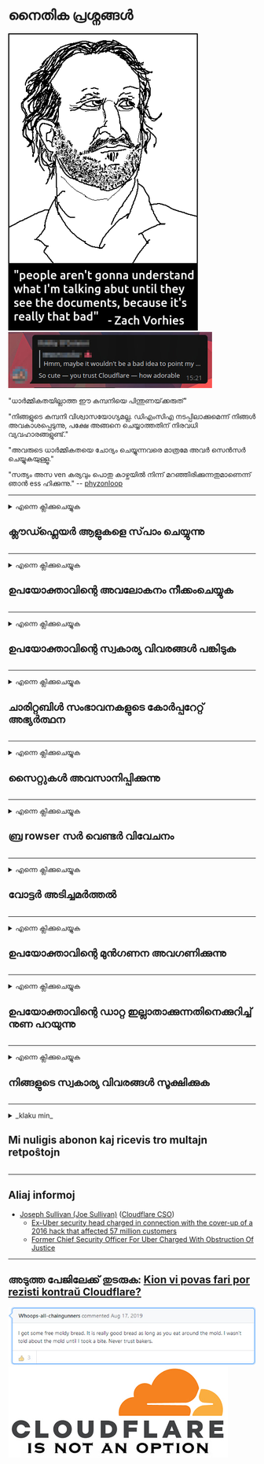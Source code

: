 # നൈതിക പ്രശ്നങ്ങൾ

![](../image/itsreallythatbad.jpg)
![](../image/telegram/c81238387627b4bfd3dcd60f56d41626.jpg)

"ധാർമ്മികതയില്ലാത്ത ഈ കമ്പനിയെ പിന്തുണയ്‌ക്കരുത്"

"നിങ്ങളുടെ കമ്പനി വിശ്വാസയോഗ്യമല്ല. ഡി‌എം‌സി‌എ നടപ്പിലാക്കുമെന്ന് നിങ്ങൾ അവകാശപ്പെടുന്നു, പക്ഷേ അങ്ങനെ ചെയ്യാത്തതിന് നിരവധി വ്യവഹാരങ്ങളുണ്ട്."

"അവരുടെ ധാർമ്മികതയെ ചോദ്യം ചെയ്യുന്നവരെ മാത്രമേ അവർ സെൻസർ ചെയ്യുകയുള്ളൂ."

"സത്യം അസ ven കര്യവും പൊതു കാഴ്ചയിൽ നിന്ന് മറഞ്ഞിരിക്കുന്നതുമാണെന്ന് ഞാൻ ess ഹിക്കുന്നു."  -- [phyzonloop](https://twitter.com/phyzonloop)


---


<details>
<summary>എന്നെ ക്ലിക്കുചെയ്യുക

## ക്ലൗഡ്ഫ്ലെയർ ആളുകളെ സ്‌പാം ചെയ്യുന്നു
</summary>


ക്ലൗഡ്ഫ്ലെയർ അല്ലാത്ത ഉപയോക്താക്കൾക്ക് സ്പാം ഇമെയിലുകൾ അയയ്ക്കുന്നു.

- തിരഞ്ഞെടുത്ത വരിക്കാർക്ക് ഇമെയിലുകൾ മാത്രം അയയ്‌ക്കുക
- ഉപയോക്താവ് "നിർത്തുക" എന്ന് പറയുമ്പോൾ, ഇമെയിൽ അയയ്ക്കുന്നത് നിർത്തുക

ഇത് വളരെ ലളിതമാണ്. എന്നാൽ ക്ലൗഡ്ഫ്ലെയർ അത് കാര്യമാക്കുന്നില്ല.
അവരുടെ സേവനം ഉപയോഗിക്കുന്നതിലൂടെ എല്ലാ സ്‌പാമർമാരെയും ആക്രമണകാരികളെയും തടയാൻ കഴിയുമെന്ന് ക്ലൗഡ്ഫ്ലെയർ പറഞ്ഞു.
ക്ലൗഡ്ഫ്ലെയർ സജീവമാക്കാതെ നമുക്ക് എങ്ങനെ ക്ലൗഡ്ഫ്ലെയർ നിർത്താനാകും?


| 🖼 | 🖼 |
| --- | --- |
| ![](../image/cfspam01.jpg) | ![](../image/cfspam03.jpg) |
| ![](../image/cfspam02.jpg) | ![](../image/cfspambrittany.jpg)<br>![](../image/cfspamtwtr.jpg) |

</details>

---

<details>
<summary>എന്നെ ക്ലിക്കുചെയ്യുക

## ഉപയോക്താവിന്റെ അവലോകനം നീക്കംചെയ്യുക
</summary>


ക്ലൗഡ്ഫ്ലെയർ സെൻസർ നെഗറ്റീവ് അവലോകനങ്ങൾ.
നിങ്ങൾ ട്വിറ്ററിൽ ആന്റി-ക്ല oud ഡ്ഫ്ലെയർ വാചകം പോസ്റ്റുചെയ്യുകയാണെങ്കിൽ, ക്ല oud ഡ്ഫ്ലെയർ ജീവനക്കാരനിൽ നിന്ന് "ഇല്ല, ഇത് അല്ല" എന്ന സന്ദേശം ഉപയോഗിച്ച് മറുപടി ലഭിക്കാൻ നിങ്ങൾക്ക് അവസരമുണ്ട്.
ഏതെങ്കിലും അവലോകന സൈറ്റിൽ നിങ്ങൾ ഒരു നെഗറ്റീവ് അവലോകനം പോസ്റ്റുചെയ്യുകയാണെങ്കിൽ, അവർ അത് സെൻസർ ചെയ്യാൻ ശ്രമിക്കും.


| 🖼 | 🖼 |
| --- | --- |
| ![](../image/cfcenrev_01.jpg)<br>![](../image/cfcenrev_02.jpg) | ![](../image/cfcenrev_03.jpg) |

</details>

---

<details>
<summary>എന്നെ ക്ലിക്കുചെയ്യുക

## ഉപയോക്താവിന്റെ സ്വകാര്യ വിവരങ്ങൾ പങ്കിടുക
</summary>


ക്ലൗഡ്ഫ്ലേറിന് ഒരു വലിയ ഉപദ്രവ പ്രശ്‌നമുണ്ട്.
ഹോസ്റ്റുചെയ്‌ത സൈറ്റുകളെക്കുറിച്ച് പരാതിപ്പെടുന്നവരുടെ സ്വകാര്യ വിവരങ്ങൾ ക്ലൗഡ്ഫ്ലെയർ പങ്കിടുന്നു.
നിങ്ങളുടെ യഥാർത്ഥ ഐഡി നൽകാൻ അവർ ചിലപ്പോൾ നിങ്ങളോട് ആവശ്യപ്പെടും.
ഉപദ്രവിക്കാനോ ആക്രമിക്കാനോ വഞ്ചിക്കാനോ കൊല്ലാനോ നിങ്ങൾ ആഗ്രഹിക്കുന്നില്ലെങ്കിൽ, നിങ്ങൾ ക്ലൗഡ്ഫ്ലേഡ് വെബ്‌സൈറ്റുകളിൽ നിന്ന് വിട്ടുനിൽക്കുന്നതാണ് നല്ലത്.


| 🖼 | 🖼 |
| --- | --- |
| ![](../image/cfdox_what.jpg) | ![](../image/cfdox_swat.jpg) |
| ![](../image/cfdox_kill.jpg) | ![](../image/cfdox_threat.jpg) |
| ![](../image/cfdox_dox.jpg) | ![](../image/cfdox_ex1.jpg) |
| ![](../image/cfabuseform.jpg) | ![](../image/cfdox_ex2.jpg) |

</details>

---

<details>
<summary>എന്നെ ക്ലിക്കുചെയ്യുക

## ചാരിറ്റബിൾ സംഭാവനകളുടെ കോർപ്പറേറ്റ് അഭ്യർത്ഥന
</summary>


ക്ലൗഡ്ഫ്ലെയർ ജീവകാരുണ്യ പ്രവർത്തനങ്ങൾ ആവശ്യപ്പെടുന്നു.
ഒരു അമേരിക്കൻ കോർപ്പറേഷൻ നല്ല കാരണങ്ങളുള്ള ലാഭേച്ഛയില്ലാതെ പ്രവർത്തിക്കുന്ന സംഘടനകൾക്കൊപ്പം ചാരിറ്റി ആവശ്യപ്പെടുമെന്നത് ഭയാനകമാണ്.
ആളുകളെ തടയുന്നതിനോ മറ്റുള്ളവരുടെ സമയം പാഴാക്കുന്നതിനോ നിങ്ങൾ ആഗ്രഹിക്കുന്നുവെങ്കിൽ, ക്ലൗഡ്ഫ്ലെയർ ജീവനക്കാർക്കായി ചില പിസ്സകൾ ഓർഡർ ചെയ്യാൻ നിങ്ങൾ ആഗ്രഹിച്ചേക്കാം.


![](../image/cfdonate.jpg)

</details>

---

<details>
<summary>എന്നെ ക്ലിക്കുചെയ്യുക

## സൈറ്റുകൾ അവസാനിപ്പിക്കുന്നു
</summary>


നിങ്ങളുടെ സൈറ്റ് പെട്ടെന്ന് താഴുകയാണെങ്കിൽ നിങ്ങൾ എന്തു ചെയ്യും?
ക്ലൗഡ്ഫ്ലെയർ യാതൊരു മുന്നറിയിപ്പും കൂടാതെ നിശബ്ദമായി ഉപയോക്താവിന്റെ കോൺഫിഗറേഷൻ ഇല്ലാതാക്കുകയോ സേവനം നിർത്തുകയോ ചെയ്യുന്നുവെന്ന് റിപ്പോർട്ടുകൾ ഉണ്ട്.
മികച്ച ദാതാവിനെ കണ്ടെത്താൻ ഞങ്ങൾ നിർദ്ദേശിക്കുന്നു.

![](../image/cftmnt.jpg)

</details>

---

<details>
<summary>എന്നെ ക്ലിക്കുചെയ്യുക

## ബ്ര rowser സർ വെണ്ടർ വിവേചനം
</summary>


ടോർ ഓവർ ടോർ ബ്രൗസർ ഇതര ഉപയോക്താക്കൾക്ക് ശത്രുതാപരമായ ചികിത്സ നൽകുമ്പോൾ ഫയർഫോക്സ് ഉപയോഗിക്കുന്നവർക്ക് ക്ലൗഡ്ഫ്ലെയർ മുൻഗണന നൽകുന്നു.
സ free ജന്യമല്ലാത്ത ജാവാസ്ക്രിപ്റ്റ് നടപ്പിലാക്കാൻ ശരിയായി വിസമ്മതിക്കുന്ന ടോർ ഉപയോക്താക്കൾക്കും ശത്രുതാപരമായ ചികിത്സ ലഭിക്കുന്നു.
ഈ പ്രവേശന അസമത്വം ഒരു നെറ്റ്‌വർക്ക് നിഷ്പക്ഷത ദുരുപയോഗവും അധികാര ദുർവിനിയോഗവുമാണ്.

![](../image/browdifftbcx.gif)

- ഇടത്: ടോർ ബ്ര rowser സർ, വലത്: Chrome. ഒരേ ഐപി വിലാസം.

![](../image/browserdiff.jpg)

- ഇടത്: ടോർ ബ്ര rowser സർ ജാവാസ്ക്രിപ്റ്റ് അപ്രാപ്തമാക്കി, കുക്കി പ്രവർത്തനക്ഷമമാക്കി
- വലത്: Chrome ജാവാസ്ക്രിപ്റ്റ് പ്രവർത്തനക്ഷമമാക്കി, കുക്കി പ്രവർത്തനരഹിതമാക്കി

![](../image/cfsiryoublocked.jpg)

- ടോർ ഇല്ലാതെ ക്യൂട്ട് ബ്ര rowser സർ (മൈനർ ബ്ര browser സർ) (ക്ലിയർനെറ്റ് ഐപി)

| ***ബ്രൗസർ*** | ***ചികിത്സയിലേക്ക് പ്രവേശിക്കുക*** |
| --- | --- |
| Tor Browser (ജാവാസ്ക്രിപ്റ്റ് പ്രാപ്തമാക്കി) | ആക്‌സസ്സ് അനുവദനീയമാണ് |
| Firefox (ജാവാസ്ക്രിപ്റ്റ് പ്രാപ്തമാക്കി) | ആക്സസ് തരംതാഴ്ത്തി |
| Chromium (ജാവാസ്ക്രിപ്റ്റ് പ്രാപ്തമാക്കി) | ആക്സസ് തരംതാഴ്ത്തി |
| Chromium or Firefox (ജാവാസ്ക്രിപ്റ്റ് അപ്രാപ്തമാക്കി) | പ്രവേശനം ലഭിക്കുന്നില്ല |
| Chromium or Firefox (കുക്കി പ്രവർത്തനരഹിതമാക്കി) | പ്രവേശനം ലഭിക്കുന്നില്ല |
| QuteBrowser | പ്രവേശനം ലഭിക്കുന്നില്ല |
| lynx | പ്രവേശനം ലഭിക്കുന്നില്ല |
| w3m | പ്രവേശനം ലഭിക്കുന്നില്ല |
| wget | പ്രവേശനം ലഭിക്കുന്നില്ല |


എളുപ്പമുള്ള വെല്ലുവിളി പരിഹരിക്കാൻ എന്തുകൊണ്ട് ഓഡിയോ ബട്ടൺ ഉപയോഗിക്കരുത്?

അതെ, ഒരു ഓഡിയോ ബട്ടൺ ഉണ്ട്, പക്ഷേ ഇത് എല്ലായ്പ്പോഴും ടോറിൽ പ്രവർത്തിക്കില്ല.
നിങ്ങൾ ക്ലിക്കുചെയ്യുമ്പോൾ ഈ സന്ദേശം ലഭിക്കും:

```
പിന്നീട് വീണ്ടും ശ്രമിക്കുക
നിങ്ങളുടെ കമ്പ്യൂട്ടറോ നെറ്റ്‌വർക്കോ യാന്ത്രിക ചോദ്യങ്ങൾ അയച്ചേക്കാം.
ഞങ്ങളുടെ ഉപയോക്താക്കളെ പരിരക്ഷിക്കുന്നതിന്, ഞങ്ങൾക്ക് ഇപ്പോൾ നിങ്ങളുടെ അഭ്യർത്ഥന പ്രോസസ്സ് ചെയ്യാൻ കഴിയില്ല.
കൂടുതൽ വിവരങ്ങൾക്ക് ഞങ്ങളുടെ സഹായ പേജ് സന്ദർശിക്കുക
```

</details>

---

<details>
<summary>എന്നെ ക്ലിക്കുചെയ്യുക

## വോട്ടർ അടിച്ചമർത്തൽ
</summary>


യു‌എസ് സംസ്ഥാനങ്ങളിലെ വോട്ടർ‌മാർ‌ അവരുടെ വസതിയിലെ സ്റ്റേറ്റ് സെക്രട്ടറിയുടെ വെബ്‌സൈറ്റ് വഴി ആത്യന്തികമായി വോട്ടുചെയ്യാൻ രജിസ്റ്റർ ചെയ്യുന്നു.
റിപ്പബ്ലിക്കൻ നിയന്ത്രണത്തിലുള്ള സ്റ്റേറ്റ് സെക്രട്ടറി ഓഫീസുകൾ ക്ലൗഡ്ഫ്ലെയർ വഴി സംസ്ഥാന സെക്രട്ടറിയുടെ വെബ്സൈറ്റ് പ്രോക്സി ചെയ്തുകൊണ്ട് വോട്ടർമാരെ അടിച്ചമർത്തുന്നതിൽ ഏർപ്പെടുന്നു.
ടോർ ഉപയോക്താക്കളോട് ക്ലൗഡ്ഫ്ലേറിന്റെ ശത്രുതാപരമായ പെരുമാറ്റം, കേന്ദ്രീകൃത ആഗോള നിരീക്ഷണ കേന്ദ്രമെന്ന നിലയിൽ അതിന്റെ എംഐടിഎം സ്ഥാനം, മൊത്തത്തിൽ അതിന്റെ ദോഷകരമായ പങ്ക് എന്നിവ വരാൻ പോകുന്ന വോട്ടർമാരെ രജിസ്റ്റർ ചെയ്യാൻ വിമുഖത കാണിക്കുന്നു.
പ്രത്യേകിച്ചും ലിബറലുകൾ സ്വകാര്യത സ്വീകരിക്കുന്ന പ്രവണത.
വോട്ടർ രജിസ്ട്രേഷൻ ഫോമുകൾ ഒരു വോട്ടറുടെ രാഷ്ട്രീയ ചായ്‌വ്, വ്യക്തിഗത ശാരീരിക വിലാസം, സാമൂഹിക സുരക്ഷാ നമ്പർ, ജനനത്തീയതി എന്നിവയെക്കുറിച്ചുള്ള തന്ത്രപ്രധാനമായ വിവരങ്ങൾ ശേഖരിക്കുന്നു.
മിക്ക സംസ്ഥാനങ്ങളും ആ വിവരങ്ങളുടെ ഒരു ഉപസെറ്റ് പൊതുവായി ലഭ്യമാക്കുന്നു, പക്ഷേ ആരെങ്കിലും വോട്ടുചെയ്യാൻ രജിസ്റ്റർ ചെയ്യുമ്പോൾ ക്ലൗഡ്ഫ്ലെയർ ആ വിവരങ്ങളെല്ലാം കാണുന്നു.

പേപ്പർ രജിസ്ട്രേഷൻ ക്ലൗഡ്ഫ്ലേറിനെ മറികടക്കുന്നില്ല, കാരണം സ്റ്റേറ്റ് ഡാറ്റാ എൻട്രി സ്റ്റാഫ് തൊഴിലാളികളുടെ സെക്രട്ടറി ഡാറ്റ നൽകുന്നതിന് ക്ലൗഡ്ഫ്ലെയർ വെബ്സൈറ്റ് ഉപയോഗിക്കും.

| 🖼 | 🖼 |
| --- | --- |
| ![](../image/cfvotm_01.jpg) | ![](../image/cfvotm_02.jpg) |

- വോട്ട് ശേഖരിക്കുന്നതിനും നടപടിയെടുക്കുന്നതിനുമുള്ള ഒരു പ്രശസ്ത വെബ്‌സൈറ്റാണ് ചേഞ്ച്.ഓർഗ്.
“എല്ലായിടത്തുമുള്ള ആളുകൾ കാമ്പെയ്‌നുകൾ ആരംഭിക്കുന്നു, പിന്തുണക്കാരെ അണിനിരത്തുന്നു, പരിഹാരങ്ങൾ എടുക്കുന്നതിന് തീരുമാനമെടുക്കുന്നവരുമായി പ്രവർത്തിക്കുന്നു.”
നിർഭാഗ്യവശാൽ, ക്ലൗഡ്ഫ്ലേറിന്റെ ആക്രമണാത്മക ഫിൽട്ടർ കാരണം നിരവധി ആളുകൾക്ക് change.org കാണാൻ കഴിയില്ല.
നിവേദനത്തിൽ ഒപ്പിടുന്നതിൽ നിന്ന് അവരെ തടയുന്നു, അങ്ങനെ അവരെ ജനാധിപത്യ പ്രക്രിയയിൽ നിന്ന് ഒഴിവാക്കുന്നു.
ഓപ്പൺപെറ്റിഷൻ പോലുള്ള ക്ലൗഡ്ഫ്ലെയർ അല്ലാത്ത മറ്റ് പ്ലാറ്റ്ഫോം ഉപയോഗിക്കുന്നത് പ്രശ്‌നത്തിന് പരിഹാരമായി സഹായിക്കുന്നു.

| 🖼 | 🖼 |
| --- | --- |
| ![](../image/changeorgasn.jpg) | ![](../image/changeorgtor.jpg) |

- ക്ലൗഡ്ഫ്ലേറിന്റെ "അഥീനിയൻ പ്രോജക്റ്റ്" സംസ്ഥാന, പ്രാദേശിക തിരഞ്ഞെടുപ്പ് വെബ്‌സൈറ്റുകൾക്ക് സ enter ജന്യ എന്റർപ്രൈസ് ലെവൽ പരിരക്ഷ നൽകുന്നു.
"അവരുടെ ഘടകങ്ങൾക്ക് തിരഞ്ഞെടുപ്പ് വിവരങ്ങളും വോട്ടർ രജിസ്ട്രേഷനും ആക്സസ് ചെയ്യാൻ കഴിയും" എന്ന് അവർ പറഞ്ഞു, പക്ഷേ ഇത് ഒരു നുണയാണ്, കാരണം നിരവധി ആളുകൾക്ക് സൈറ്റ് ബ്ര rowse സ് ചെയ്യാൻ കഴിയില്ല.

</details>

---

<details>
<summary>എന്നെ ക്ലിക്കുചെയ്യുക

## ഉപയോക്താവിന്റെ മുൻഗണന അവഗണിക്കുന്നു
</summary>


നിങ്ങൾ എന്തെങ്കിലും ഒഴിവാക്കുകയാണെങ്കിൽ, അതിനെക്കുറിച്ച് നിങ്ങൾക്ക് ഇമെയിൽ ഒന്നും ലഭിക്കില്ലെന്ന് നിങ്ങൾ പ്രതീക്ഷിക്കുന്നു.
ക്ലൗഡ്ഫ്ലെയർ ഉപയോക്താവിന്റെ മുൻഗണന അവഗണിക്കുകയും ഉപഭോക്താവിന്റെ സമ്മതമില്ലാതെ മൂന്നാം കക്ഷി കോർപ്പറേഷനുകളുമായി ഡാറ്റ പങ്കിടുകയും ചെയ്യുന്നു.
നിങ്ങൾ അവരുടെ സ plan ജന്യ പ്ലാൻ ഉപയോഗിക്കുകയാണെങ്കിൽ, പ്രതിമാസ സബ്‌സ്‌ക്രിപ്‌ഷൻ വാങ്ങാൻ ആവശ്യപ്പെട്ട് അവർ ചിലപ്പോൾ നിങ്ങൾക്ക് ഇമെയിൽ അയയ്‌ക്കും.

![](../image/cfviopl_tp.jpg)

</details>

---

<details>
<summary>എന്നെ ക്ലിക്കുചെയ്യുക

## ഉപയോക്താവിന്റെ ഡാറ്റ ഇല്ലാതാക്കുന്നതിനെക്കുറിച്ച് നുണ പറയുന്നു
</summary>


ഈ മുൻ ക്ലൗഡ്ഫ്ലെയർ ഉപഭോക്താവിന്റെ ബ്ലോഗ് അനുസരിച്ച്, അക്കൗണ്ടുകൾ ഇല്ലാതാക്കുന്നതിനെക്കുറിച്ച് ക്ലൗഡ്ഫ്ലെയർ കള്ളം പറയുകയാണ്.
ഇക്കാലത്ത്, നിങ്ങൾ അക്കൗണ്ട് അടയ്ക്കുകയോ നീക്കം ചെയ്യുകയോ ചെയ്ത ശേഷം പല കമ്പനികളും നിങ്ങളുടെ ഡാറ്റ സൂക്ഷിക്കുന്നു.
മിക്ക നല്ല കമ്പനികളും അവരുടെ സ്വകാര്യതാ നയത്തിൽ ഇതിനെക്കുറിച്ച് പരാമർശിക്കുന്നു.
ക്ലൗഡ്ഫ്ലെയർ? ഇല്ല.

```
2019-08-05 അവർ എന്റെ അക്കൗണ്ട് നീക്കംചെയ്തുവെന്ന് സ്ഥിരീകരണം ക്ലൗഡ്ഫ്ലെയർ എനിക്ക് അയച്ചു.
2019-10-02 ക്ലൗഡ്ഫ്ലെയറിൽ നിന്ന് എനിക്ക് ഒരു ഇമെയിൽ ലഭിച്ചു "കാരണം ഞാൻ ഒരു ഉപഭോക്താവാണ്"
```

"നീക്കംചെയ്യുക" എന്ന വാക്കിനെക്കുറിച്ച് ക്ലൗഡ്ഫ്ലേറിന് അറിയില്ല.
ഇത് ശരിക്കും നീക്കംചെയ്തിട്ടുണ്ടെങ്കിൽ, എന്തുകൊണ്ടാണ് ഈ മുൻ ഉപഭോക്താവിന് ഒരു ഇമെയിൽ ലഭിച്ചത്?
ക്ലൗഡ്ഫ്ലേറിന്റെ സ്വകാര്യതാ നയത്തെക്കുറിച്ച് ഇതിനെക്കുറിച്ച് പരാമർശിക്കുന്നില്ലെന്നും അദ്ദേഹം പരാമർശിച്ചു.

```
അവരുടെ പുതിയ സ്വകാര്യതാ നയം ഒരു വർഷത്തേക്ക് ഡാറ്റ നിലനിർത്തുന്നതിനെക്കുറിച്ച് പരാമർശിക്കുന്നില്ല.
```

![](../image/cfviopl_notdel.jpg)

ക്ലൗഡ്ഫ്ലേറിന്റെ സ്വകാര്യതാ നയം ഒരു LIE ആണെങ്കിൽ നിങ്ങൾക്ക് എങ്ങനെ വിശ്വസിക്കാൻ കഴിയും?

</details>

---

<details>
<summary>എന്നെ ക്ലിക്കുചെയ്യുക

## നിങ്ങളുടെ സ്വകാര്യ വിവരങ്ങൾ സൂക്ഷിക്കുക
</summary>


ക്ലൗഡ്ഫ്ലെയർ അക്കൗണ്ട് ഇല്ലാതാക്കുന്നത് കഠിനമായ നിലയാണ്.

```
"അക്ക" ണ്ട് "വിഭാഗം ഉപയോഗിച്ച് ഒരു പിന്തുണ ടിക്കറ്റ് സമർപ്പിക്കുക,
സന്ദേശ ബോഡിയിൽ അക്കൗണ്ട് ഇല്ലാതാക്കാൻ അഭ്യർത്ഥിക്കുക.
ഇല്ലാതാക്കാൻ അഭ്യർത്ഥിക്കുന്നതിന് മുമ്പ് നിങ്ങളുടെ അക്ക to ണ്ടിലേക്ക് ഡൊമെയ്‌നുകളോ ക്രെഡിറ്റ് കാർഡുകളോ അറ്റാച്ചുചെയ്തിട്ടില്ല.
```

നിങ്ങൾക്ക് ഈ സ്ഥിരീകരണ ഇമെയിൽ ലഭിക്കും.

![](../image/cf_deleteandkeep.jpg)

"നിങ്ങളുടെ ഇല്ലാതാക്കൽ അഭ്യർത്ഥന ഞങ്ങൾ പ്രോസസ്സ് ചെയ്യാൻ ആരംഭിച്ചു" എന്നാൽ "നിങ്ങളുടെ സ്വകാര്യ വിവരങ്ങൾ ഞങ്ങൾ സൂക്ഷിക്കുന്നത് തുടരും".

നിങ്ങൾക്ക് ഇത് "വിശ്വസിക്കാൻ" കഴിയുമോ?

</details>

---

<details>
<summary>_klaku min_

## Mi nuligis abonon kaj ricevis tro multajn retpoŝtojn
</summary>


La uzanto nuligis sian 'Cloudflare stream' abonon kaj li ricevas retpoŝtajn memorigilojn ĉiutage por rememorigi lin pri nuligita abono.
Ne estas malaprobita butono. Kiel vi ĉesas ĉi tiun frenezon?

![](../image/barrageemailcancelsubscription.jpg)

Cloudflare diris al ĉi tiu uzanto kontakti subtenteamo kaj peti ĉiujn viajn enhavojn forigi.

- [t](https://web.archive.org/web/20210412165334/https://twitter.com/JohnHaldson/status/1381651569247088650)

</details>

---

## Aliaj informoj

- [Joseph Sullivan (Joe Sullivan)](../cloudflare_inc/cloudflare_members.md) ([Cloudflare CSO](https://twitter.com/eastdakota/status/1296522269313785862))
  - [Ex-Uber security head charged in connection with the cover-up of a 2016 hack that affected 57 million customers](https://www.businessinsider.com/uber-data-hack-security-head-joe-sullivan-charged-cover-up-2020-8)
  - [Former Chief Security Officer For Uber Charged With Obstruction Of Justice](https://www.justice.gov/usao-ndca/pr/former-chief-security-officer-uber-charged-obstruction-justice)


---

## അടുത്ത പേജിലേക്ക് തുടരുക:   [Kion vi povas fari por rezisti kontraŭ Cloudflare?](ml.action.md)

![](../image/freemoldybread.jpg)
![](../image/cfisnotanoption.jpg)
